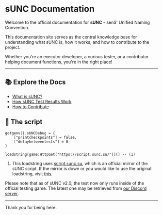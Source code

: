 # sUNC Documentation

Welcome to the official documentation for **sUNC** - senS' Unified Naming Convention.

This documentation site serves as the central knowledge base for understanding what sUNC is, how it works, and how to contribute to the project.

Whether you're an executor developer, a curious tester, or a contributor helping document functions, you're in the right place!

---

## 📚 Explore the Docs

- [What is sUNC?](./About/what-is-sunc.md)
- [How sUNC Test Results Work](./About/test-results.md)
- [How to Contribute](./About/contributing.md)

## 📜 The script

```luau title="The sUNC testing script" linenums="1"
getgenv().sUNCDebug = {
    ["printcheckpoints"] = false,
    ["delaybetweentests"] = 0
}

loadstring(game:HttpGet("https://script.sunc.su/"))() -- (1)
```

1. This loadstring uses [script.sunc.su](https://script.sunc.su/), which is an official mirror of the sUNC script. If the mirror is down or you would like to use the original loadstring, visit [this](https://gitlab.com/sens3/nebunu/-/raw/main/HummingBird8's_sUNC_yes_i_moved_to_gitlab_because_my_github_acc_got_brickedd/sUNCm0m3n7.lua).

Please note that as of sUNC v2.0, the test now only runs inside of the official testing game. The latest one may be retrieved from [our Discord server](https://discord.gg/FNNfTUpFYv).

---

Thank you for being here.